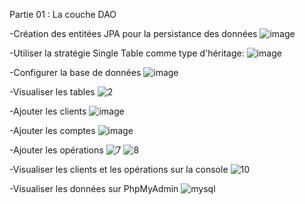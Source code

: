 Partie 01 : La couche DAO

-Création des entitées JPA pour la persistance des données
![image](https://github.com/hajarmanyani/Projet-J2EE/assets/93662714/4750544e-7137-48fb-9b6d-85dac59bbb9b)

-Utiliser la stratégie Single Table comme type d'héritage:
![image](https://github.com/hajarmanyani/Projet-J2EE/assets/93662714/80a39fde-6a31-4cef-9752-277d2c8222c2)

-Configurer la base de données
![image](https://github.com/hajarmanyani/Projet-J2EE/assets/93662714/cd35b01c-8d6c-443e-9647-bcceb87f9fe8)

-Visualiser les tables
![2](https://github.com/hajarmanyani/Projet-J2EE/assets/93662714/59589703-3872-4a94-9b46-3c02ce9a2c70)

-Ajouter les clients 
![image](https://github.com/hajarmanyani/Projet-J2EE/assets/93662714/55e23512-cffc-4f09-a51e-997a86814203)

-Ajouter les comptes
![image](https://github.com/hajarmanyani/Projet-J2EE/assets/93662714/62056e76-f386-45cb-89c6-fb8c06f0a8d7)

-Ajouter les opérations
![7](https://github.com/hajarmanyani/Projet-J2EE/assets/93662714/7627c787-2444-4678-a66b-ab9b7df84ab1)
![8](https://github.com/hajarmanyani/Projet-J2EE/assets/93662714/54f2c6ed-9038-43e0-8aab-19cea5d68595)

-Visualiser les clients et les opérations sur la console
![10](https://github.com/hajarmanyani/Projet-J2EE/assets/93662714/29f6eb0b-fd08-4384-ae75-afcddaedc514)

-Visualiser les données sur PhpMyAdmin
![mysql](https://github.com/hajarmanyani/Projet-J2EE/assets/93662714/617bb1d3-ca9e-4af8-8ad0-0fceda3102b3)









